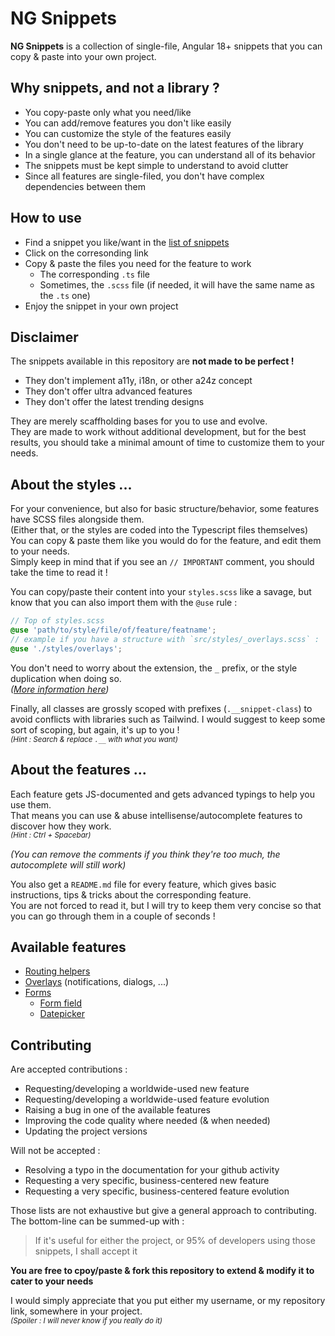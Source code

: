 # NG Snippets

**NG Snippets** is a collection of single-file, Angular 18+ snippets that you can copy & paste into your own project.

## Why snippets, and not a library ?

- You copy-paste only what you need/like
- You can add/remove features you don't like easily
- You can customize the style of the features easily
- You don't need to be up-to-date on the latest features of the library
- In a single glance at the feature, you can understand all of its behavior
- The snippets must be kept simple to understand to avoid clutter
- Since all features are single-filed, you don't have complex dependencies between them

## How to use

- Find a snippet you like/want in the [list of snippets](#list-of-features)
- Click on the corresonding link
- Copy & paste the files you need for the feature to work
  - The corresponding `.ts` file
  - Sometimes, the `.scss` file (if needed, it will have the same name as the `.ts` one)
- Enjoy the snippet in your own project

## Disclaimer

The snippets available in this repository are **not made to be perfect !**

- They don't implement a11y, i18n, or other a24z concept
- They don't offer ultra advanced features
- They don't offer the latest trending designs

They are merely scaffholding bases for you to use and evolve.  
They are made to work without additional development, but for the best results, you should take a minimal amount of time to customize them to your needs.

## About the styles ...

For your convenience, but also for basic structure/behavior, some features have SCSS files alongside them.  
(Either that, or the styles are coded into the Typescript files themselves)
You can copy & paste them like you would do for the feature, and edit them to your needs.  
Simply keep in mind that if you see an `// IMPORTANT` comment, you should take the time to read it !

You can copy/paste their content into your `styles.scss` like a savage, but know that you can also import them with the `@use` rule :

```scss
// Top of styles.scss
@use 'path/to/style/file/of/feature/featname';
// example if you have a structure with `src/styles/_overlays.scss` :
@use './styles/overlays';
```

You don't need to worry about the extension, the `_` prefix, or the style duplication when doing so.  
_([More information here](https://sass-lang.com/guide/#partials))_

Finally, all classes are grossly scoped with prefixes (`.__snippet-class`) to avoid conflicts with libraries such as Tailwind. I would suggest to keep some sort of scoping, but again, it's up to you !  
_<sup>(Hint : Search & replace `.__` with what you want)</sup>_

## About the features ...

Each feature gets JS-documented and gets advanced typings to help you use them.  
That means you can use & abuse intellisense/autocomplete features to discover how they work.  
_<sup>(Hint : Ctrl + Spacebar)</sup>_

_(You can remove the comments if you think they're too much, the autocomplete will still work)_

You also get a `README.md` file for every feature, which gives basic instructions, tips & tricks about the corresponding feature.  
You are not forced to read it, but I will try to keep them very concise so that you can go through them in a couple of seconds !

## Available features

- [Routing helpers](./projects/snippets/src/lib/routing)
- [Overlays](./projects/snippets/src/lib/overlays) (notifications, dialogs, ...)
- [Forms](./projects/snippets/src/lib/forms)
  - [Form field](./projects/snippets/src/lib/forms/form-field)
  - [Datepicker](./projects/snippets/src/lib/forms/datepicker)

## Contributing

Are accepted contributions :

- Requesting/developing a worldwide-used new feature
- Requesting/developing a worldwide-used feature evolution
- Raising a bug in one of the available features
- Improving the code quality where needed (& when needed)
- Updating the project versions

Will not be accepted :

- Resolving a typo in the documentation for your github activity
- Requesting a very specific, business-centered new feature
- Requesting a very specific, business-centered feature evolution

Those lists are not exhaustive but give a general approach to contributing. The bottom-line can be summed-up with :

> If it's useful for either the project, or 95% of developers using those snippets, I shall accept it

**You are free to cpoy/paste & fork this repository to extend & modify it to cater to your needs**

I would simply appreciate that you put either my username, or my repository link, somewhere in your project.  
_<sub>(Spoiler : I will never know if you really do it)</sub>_
